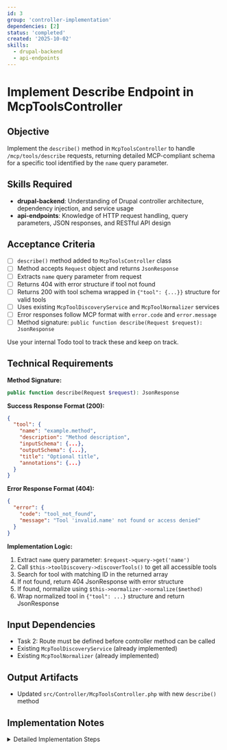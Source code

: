 ```yaml
---
id: 3
group: 'controller-implementation'
dependencies: [2]
status: 'completed'
created: '2025-10-02'
skills:
  - drupal-backend
  - api-endpoints
---
```


# Implement Describe Endpoint in McpToolsController

## Objective

Implement the `describe()` method in `McpToolsController` to handle `/mcp/tools/describe` requests, returning detailed MCP-compliant schema for a specific tool identified by the `name` query parameter.

## Skills Required

- **drupal-backend**: Understanding of Drupal controller architecture, dependency injection, and service usage
- **api-endpoints**: Knowledge of HTTP request handling, query parameters, JSON responses, and RESTful API design

## Acceptance Criteria

- [ ] `describe()` method added to `McpToolsController` class
- [ ] Method accepts `Request` object and returns `JsonResponse`
- [ ] Extracts `name` query parameter from request
- [ ] Returns 404 with error structure if tool not found
- [ ] Returns 200 with tool schema wrapped in `{"tool": {...}}` structure for valid tools
- [ ] Uses existing `McpToolDiscoveryService` and `McpToolNormalizer` services
- [ ] Error responses follow MCP format with `error.code` and `error.message`
- [ ] Method signature: `public function describe(Request $request): JsonResponse`

Use your internal Todo tool to track these and keep on track.

## Technical Requirements

**Method Signature:**

```php
public function describe(Request $request): JsonResponse
```

**Success Response Format (200):**

```json
{
  "tool": {
    "name": "example.method",
    "description": "Method description",
    "inputSchema": {...},
    "outputSchema": {...},
    "title": "Optional title",
    "annotations": {...}
  }
}
```

**Error Response Format (404):**

```json
{
  "error": {
    "code": "tool_not_found",
    "message": "Tool 'invalid.name' not found or access denied"
  }
}
```

**Implementation Logic:**

1. Extract `name` query parameter: `$request->query->get('name')`
2. Call `$this->toolDiscovery->discoverTools()` to get all accessible tools
3. Search for tool with matching ID in the returned array
4. If not found, return 404 JsonResponse with error structure
5. If found, normalize using `$this->normalizer->normalize($method)`
6. Wrap normalized tool in `{"tool": ...}` structure and return JsonResponse

## Input Dependencies

- Task 2: Route must be defined before controller method can be called
- Existing `McpToolDiscoveryService` (already implemented)
- Existing `McpToolNormalizer` (already implemented)

## Output Artifacts

- Updated `src/Controller/McpToolsController.php` with new `describe()` method

## Implementation Notes

<details>
<summary>Detailed Implementation Steps</summary>

1. **Open controller file**:
   - Location: `/var/www/html/web/modules/contrib/jsonrpc_mcp/src/Controller/McpToolsController.php`
   - Review existing `list()` method for pattern consistency

2. **Add describe() method after list() method**:

   ```php
   /**
    * Returns detailed MCP-compliant tool description.
    *
    * Handles the /mcp/tools/describe endpoint, returning detailed schema
    * for a specific tool identified by the 'name' query parameter.
    *
    * @param \Symfony\Component\HttpFoundation\Request $request
    *   The HTTP request object.
    *
    * @return \Symfony\Component\HttpFoundation\JsonResponse
    *   JSON response with 'tool' object or 'error' object.
    */
   public function describe(Request $request): JsonResponse {
     $name = $request->query->get('name');

     if (!$name) {
       return new JsonResponse([
         'error' => [
           'code' => 'missing_parameter',
           'message' => 'Required parameter "name" is missing',
         ],
       ], 400);
     }

     $tools = $this->toolDiscovery->discoverTools();

     if (!isset($tools[$name])) {
       return new JsonResponse([
         'error' => [
           'code' => 'tool_not_found',
           'message' => sprintf("Tool '%s' not found or access denied", $name),
         ],
       ], 404);
     }

     $normalized_tool = $this->normalizer->normalize($tools[$name]);

     return new JsonResponse([
       'tool' => $normalized_tool,
     ]);
   }
   ```

3. **Key implementation details**:
   - **Query parameter extraction**: Use `$request->query->get('name')` (not `$request->get('name')`)
   - **Array key lookup**: Tools array is keyed by method ID, so use `isset($tools[$name])`
   - **Error structure**: Always include both `code` (machine-readable) and `message` (human-readable)
   - **HTTP status codes**: 400 for missing parameter, 404 for not found, 200 for success

4. **Access control**:
   - Permission check handled by routing layer (`_permission: 'access mcp tool discovery'`)
   - Per-tool access control handled by `McpToolDiscoveryService::discoverTools()` (filters inaccessible tools)
   - No additional access checks needed in controller

5. **Error handling considerations**:
   - Missing `name` parameter: Return 400 (bad request)
   - Tool not found: Return 404 (could be non-existent or user lacks permission)
   - Normalize errors: Should not occur (normalizer handles all MethodInterface objects)

6. **Response wrapping**:
   - Success: Wrap in `{"tool": ...}` (singular, one tool)
   - Error: Use `{"error": ...}` structure
   - Consistent with MCP specification format

7. **Testing after implementation**:

   ```bash
   # Test with valid tool (requires permission)
   curl -u admin:admin "https://drupal-site/mcp/tools/describe?name=jsonrpc_mcp_examples.list_articles"

   # Test with invalid tool
   curl -u admin:admin "https://drupal-site/mcp/tools/describe?name=nonexistent.tool"

   # Test without name parameter
   curl -u admin:admin "https://drupal-site/mcp/tools/describe"
   ```

8. **Common pitfalls**:
   - Do not use `$request->get('name')` - this checks POST body first
   - Do not forget to validate `$name` is not empty/null
   - Ensure error messages are descriptive but don't leak sensitive information
   - Use sprintf() for variable interpolation in error messages
   </details>
